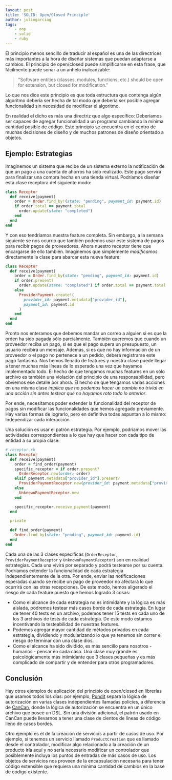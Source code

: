 ```yaml
---
layout: post
title: 'SOLID: Open/Closed Principle'
author: juliogarciag
tags:
    - oop
    - solid
    - ruby
---
```


El principio menos sencillo de traducir al español es una de las directrices más importantes a la hora de diseñar sistemas que puedan adaptarse a cambios. El principio de open/closed puede simplificarse en esta frase, que fácilmente puede sonar a un anhelo inalcanzable:

> "Software entities (classes, modules, functions, etc.) should be open for extension, but closed for modification."

Lo que nos dice este principio es que toda estructura que contenga algún algoritmo debería ser hecha de tal modo que debería ser posible agregar funcionalidad sin necesidad de modificar el algoritmo.

En realidad el dicho es más una directriz que algo específico: Deberíamos ser capaces de agregar funcionalidad a un programa cambiando la mínima cantidad posible de código. Este principio se encuentra en el centro de muchas decisiones de diseño y de muchos patrones de diseño orientado a objetos.

## Ejemplo: Estrategias

Imaginemos un sistema que recibe de un sistema externo la notificación de que un pago a una cuenta de ahorros ha sido realizado. Este pago servirá para finalizar una compra hecha en una tienda virtual. Podríamos diseñar esta clase receptora del siguiente modo:

```ruby
class Receptor
  def receive(payment)
    order = Order.find_by!(state: "pending", payment_id: payment.id)
    if order.total == payment.total
      order.update(state: "completed")
    end
  end
end
```

Y con eso tendríamos nuestra feature completa. Sin embargo, a la semana siguiente se nos ocurrió que también podemos usar este sistema de pagos para recibir pagos de proveedores. Ahora nuestro receptor tiene que encargarse de ello también. Imaginemos que simplemente *modificamos* directamente la clase para abarcar esta nueva feature:

```ruby
class Receptor
  def receive(payment)
    order = Order.find_by(state: "pending", payment_id: payment.id)
    if order.present?
      order.update(state: "completed") if order.total == payment.total
    else
      ProviderPayment.create!(
        provider_id: payment.metadata["provider_id"],
        payment_id: payment.id
      )
    end
  end
end
```

Pronto nos enteramos que debemos mandar un correo a alguien si es que la orden ha sido pagada sólo parcialmente. También queremos que cuando un proveedor reciba un pago, si es que el pago supera un presupuesto, un usuario recibirá un mensaje. Además, si es que no hay información de un proveedor o el pago no pertenece a un pedido, deberá registrarse este pago fantasma. Nos hemos llenado de features y nuestra clase puede llegar a tener muchas más líneas de lo esperado una vez que hayamos implementado todo. El hecho de que tengamos muchas features en un sólo archivo es también una violación del principio de una responsabilidad, pero obviemos ese detalle por ahora. El hecho de que tengamos varias acciones en una misma clase *implica que no podemos hacer un cambio no trivial en una acción sin antes testear que no hayamos roto todo lo anterior*.

Por ende, necesitamos poder extender la funcionalidad del receptor de pagos sin modificar las funcionalidades que hemos agregado previamente. Hay varias formas de lograrlo, pero en definitiva todas aspuntan a lo mismo: Independizar cada interacción.

Una solución es usar el patrón estrategia. Por ejemplo, podríamos mover las actividades correspondientes a lo que hay que hacer con cada tipo de entidad a su propia clase:

```ruby
# receptor.rb
class Receptor
  def receive(payment)
    order = find_order(payment)
    specific_receptor = if order.present?
      OrderReceptor.new(order: order)
    elsif payment.metadata["provider_id"].present?
      ProviderPaymentReceptor.new(provider_id: payment.metadata["provider_id"])
    else
      UnknownPaymentReceptor.new
    end

    specific_receptor.receive_payment(payment)
  end

  private

  def find_order(payment)
    Order.find_by(state: "pending", payment_id: payment.id)
  end
end
```

Cada una de las 3 clases específicas (`OrderReceptor`, `ProviderPaymentReceptor` y `UnknownPaymentReceptor`) son en realidad estrategias. Cada una vivirá por separado y podrá testearse por su cuenta. Podríamos extender la funcionalidad de cada estrategia independientemente de la otra. Por ende, enviar las notificaciones esperadas cuando se recibe un pago de proveedor no afectará lo que ocurrirá con las otras recepciones. De este modo, hemos aligerado el riesgo de cada feature puesto que hemos logrado 3 cosas:

- Como el alcance de cada estrategia no es intimidante y la lógica es más aislada, podremos testear más casos borde de cada estrategia. En lugar de tener 40 tests en un archivo, podemos tener 15 tests en cada uno de los 3 archivos de tests de cada estrategia. De este modo estamos incentivando la testeabilidad de nuestras features.
- Podemos agregar mayor cantidad de métodos privados en cada estrategia, dividiendo y modularizando lo que ya tenemos sin correr el riesgo de terminar con una clase dios.
- Como el alcance ha sido dividido, es más sencillo para nosotros - humanos - pensar en cada caso. Una clase muy grande es psicológicamente más intimidante que 3 clases pequeñas y es más complicado de compartir y de entender para otros programadores.

## Conclusión

Hay otros ejemplos de aplicación del principio de open/closed en librerías que usamos todos los días: por ejemplo, [Pundit](https://github.com/elabs/pundit) separa la lógica de autorización en varias clases independientes llamadas policies, a diferencia de [CanCan](https://github.com/ryanb/cancan), donde la lógica de autorización se encuentra en un único archivo que posee un DSL. Sin una división adicional, el patrón usado en CanCan puede llevarnos a tener una clase de cientos de líneas de código lleno de casos bordes.

Otro ejemplo es el de la creación de servicios a partir de casos de uso. Por ejemplo, si tenemos un servicio llamado `ProductCreation` que es llamado desde el controlador, modificar algo relacionado a la creación de un producto iría aquí y no sería necesario modificar un controlador que posiblemente incluya los puntos de entradas de más casos de uso. Los objetos de servicios nos proveen de la encapsulación necesaria para tener código extensible que requiera una mínima cantidad de cambios en la base de código existente.
